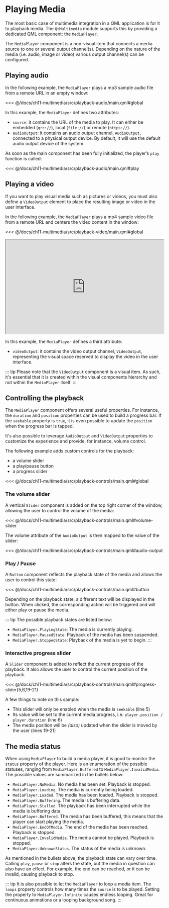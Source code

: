 # Playing Media

The most basic case of multimedia integration in a QML application is for it to playback media. The `QtMultimedia` module supports this by providing a dedicated QML component: the `MediaPlayer`.

The `MediaPlayer` component is a non-visual item that connects a media source to one or several output channel(s). Depending on the nature of the media (i.e. audio, image or video) various output channel(s) can be configured.

## Playing audio

In the following example, the `MediaPlayer` plays a mp3 sample audio file from a remote URL in an empty window:

<<< @/docs/ch11-multimedia/src/playback-audio/main.qml#global

In this example, the `MediaPlayer` defines two attributes: 

- `source`: it contains the URL of the media to play. It can either be embedded (`qrc://`), local (`file://`) or remote (`https://`).
- `audioOutput`: it contains an audio output channel, `AudioOutput`, connected to a physical output device. By default, it will use the default audio output device of the system.

As soon as the main component has been fully initialized, the player’s `play` function is called:

<<< @/docs/ch11-multimedia/src/playback-audio/main.qml#play


## Playing a video

If you want to play visual media such as pictures or videos, you must also define a `VideoOutput` element to place the resulting image or video in the user interface.

In the following example, the `MediaPlayer` plays a mp4 sample video file from a remote URL and centers the video content in the window:

<<< @/docs/ch11-multimedia/src/playback-video/main.qml#global

<iframe
  src="https://github.com/Neshama1/qt6book/blob/main/docs/ch11-multimedia/src/playback-audio/main.qml"
  style="width:100%; height:300px;"
></iframe>

In this example, the `MediaPlayer` defines a third attribute:

- `videoOutput`: it contains the video output channel, `VideoOutput`, representing the visual space reserved to display the video in the user interface.

::: tip
Please note that the `VideoOutput` component is a visual item. As such, it's essential that it is created within the visual components hierarchy and not within the `MediaPlayer` itself.
:::


## Controlling the playback

The `MediaPlayer` component offers several useful properties. For instance, the `duration` and `position` properties can be used to build a progress bar. If the `seekable` property is `true`, it is even possible to update the `position` when the progress bar is tapped.

It's also possible to leverage `AudioOutput` and `VideoOutput` properties to customize the experience and provide, for instance, volume control.

The following example adds custom controls for the playback:

* a volume slider
* a play/pause button
* a progress slider

<<< @/docs/ch11-multimedia/src/playback-controls/main.qml#global

### The volume slider
A vertical `Slider` component is added on the top right corner of the window, allowing the user to control the volume of the media:

<<< @/docs/ch11-multimedia/src/playback-controls/main.qml#volume-slider

The volume attribute of the `AudioOutput` is then mapped to the value of the slider:

<<< @/docs/ch11-multimedia/src/playback-controls/main.qml#audio-output

### Play / Pause

A `Button` component reflects the playback state of the media and allows the user to control this state: 

<<< @/docs/ch11-multimedia/src/playback-controls/main.qml#button

Depending on the playback state, a different text will be displayed in the button. When clicked, the corresponding action will be triggered and will either play or pause the media.

::: tip
The possible playback states are listed below: 
* `MediaPlayer.PlayingState`: The media is currently playing.
* `MediaPlayer.PausedState`: Playback of the media has been suspended.
* `MediaPlayer.StoppedState`: Playback of the media is yet to begin.
::: 


### Interactive progress slider

A `Slider` component is added to reflect the current progress of the playback. It also allows the user to control the current position of the playback.

<<< @/docs/ch11-multimedia/src/playback-controls/main.qml#progress-slider{5,6,19-21}

A few things to note on this sample: 
* This slider will only be enabled when the media is `seekable` (line 5)
* Its value will be set to the current media progress, i.e. `player.position / player.duration` (line 6)
* The media position will be *(also)* updated when the slider is moved by the user (lines 19-21)

## The media status

When using `MediaPlayer` to build a media player, it is good to monitor the `status` property of the player. Here is an enumeration of the possible statuses, ranging from `MediaPlayer.Buffered` to `MediaPlayer.InvalidMedia`. The possible values are summarized in the bullets below:

* `MediaPlayer.NoMedia`. No media has been set. Playback is stopped.
* `MediaPlayer.Loading`. The media is currently being loaded.
* `MediaPlayer.Loaded`. The media has been loaded. Playback is stopped.
* `MediaPlayer.Buffering`. The media is buffering data.
* `MediaPlayer.Stalled`. The playback has been interrupted while the media is buffering data.
* `MediaPlayer.Buffered`. The media has been buffered, this means that the player can start playing the media.
* `MediaPlayer.EndOfMedia`. The end of the media has been reached. Playback is stopped.
* `MediaPlayer.InvalidMedia`. The media cannot be played. Playback is stopped.
* `MediaPlayer.UnknownStatus`. The status of the media is unknown.

As mentioned in the bullets above, the playback state can vary over time. Calling `play`, `pause` or `stop` alters the state, but the media in question can also have an effect. For example, the end can be reached, or it can be invalid, causing playback to stop. 

::: tip
It is also possible to let the `MediaPlayer` to loop a media item. The `loops` property controls how many times the `source` is to be played. Setting the property to `MediaPlayer.Infinite` causes endless looping. Great for continuous animations or a looping background song.
:::
